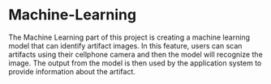 # Machine-Learning
The Machine Learning part of this project is creating a machine learning model that can identify artifact images. In this feature, users can scan artifacts using their cellphone camera and then the model will recognize the image. The output from the model is then used by the application system to provide information about the artifact.
